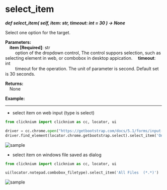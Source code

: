 # select_item
***def select_item(
        self,
        item: str,
        timeout: int = 30
    ) -> None***  

Select one option for the target.

**Parameters:**  
    &emsp;**item [Required]**: str   
        &emsp;&emsp; option of the dropdown control, The control suppors selection, such as selecting element in web, or combobox in desktop appication. 
    &emsp;**timeout**: int  
        &emsp;&emsp; timeout for the operation. The unit of parameter is second. Default set is 30 seconds.   

**Returns:**  
    &emsp;None

**Example:**
***
- select item on web input (type is select)
```python
from clicknium import clicknium as cc, locator, ui

driver = cc.chrome.open("https://getbootstrap.com/docs/5.1/forms/input-group/")
driver.find_element(locator.chrome.getbootstrap.select).select_item('One')

```

![sample](../../../img/select_item_sample1.png)  
-  select item on windows file saved as dialog  
```python
from clicknium import clicknium as cc, locator, ui

ui(locator.notepad.combobox_filetype).select_item('All Files  (*.*)')

```
![sample](../../../img/select_item_sample2.png)  